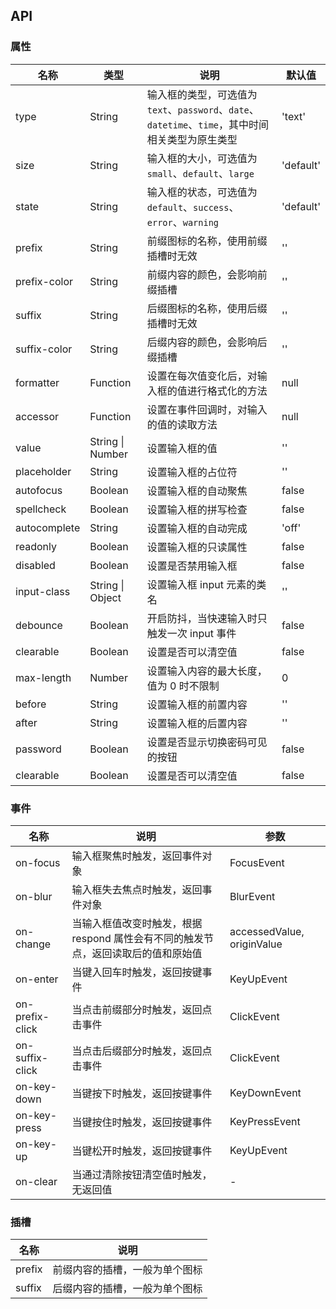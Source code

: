 ## API

### 属性

| 名称         | 类型             | 说明                                                                                              | 默认值    |
| ------------ | ---------------- | ------------------------------------------------------------------------------------------------- | --------- |
| type         | String           | 输入框的类型，可选值为 `text`、`password`、`date`、`datetime`、`time`，其中时间相关类型为原生类型 | 'text'    |
| size         | String           | 输入框的大小，可选值为 `small`、`default`、`large`                                                | 'default' |
| state        | String           | 输入框的状态，可选值为 `default`、`success`、`error`、`warning`                                   | 'default' |
| prefix       | String           | 前缀图标的名称，使用前缀插槽时无效                                                                | ''        |
| prefix-color | String           | 前缀内容的颜色，会影响前缀插槽                                                                    | ''        |
| suffix       | String           | 后缀图标的名称，使用后缀插槽时无效                                                                | ''        |
| suffix-color | String           | 后缀内容的颜色，会影响后缀插槽                                                                    | ''        |
| formatter    | Function         | 设置在每次值变化后，对输入框的值进行格式化的方法                                                  | null      |
| accessor     | Function         | 设置在事件回调时，对输入的值的读取方法                                                            | null      |
| value        | String \| Number | 设置输入框的值                                                                                    | ''        |
| placeholder  | String           | 设置输入框的占位符                                                                                | ''        |
| autofocus    | Boolean          | 设置输入框的自动聚焦                                                                              | false     |
| spellcheck   | Boolean          | 设置输入框的拼写检查                                                                              | false     |
| autocomplete | String           | 设置输入框的自动完成                                                                              | 'off'     |
| readonly     | Boolean          | 设置输入框的只读属性                                                                              | false     |
| disabled     | Boolean          | 设置是否禁用输入框                                                                                | false     |
| input-class  | String \| Object | 设置输入框 input 元素的类名                                                                       | ''        |
| debounce     | Boolean          | 开启防抖，当快速输入时只触发一次 input 事件                                                       | false     |
| clearable    | Boolean          | 设置是否可以清空值                                                                                | false     |
| max-length   | Number           | 设置输入内容的最大长度，值为 0 时不限制                                                           | 0         |
| before       | String           | 设置输入框的前置内容                                                                              | ''        |
| after        | String           | 设置输入框的后置内容                                                                              | ''        |
| password     | Boolean          | 设置是否显示切换密码可见的按钮                                                                    | false     |
| clearable    | Boolean          | 设置是否可以清空值                                                                                | false     |

### 事件

| 名称            | 说明                                                                              | 参数                       |
| --------------- | --------------------------------------------------------------------------------- | -------------------------- |
| on-focus        | 输入框聚焦时触发，返回事件对象                                                    | FocusEvent                 |
| on-blur         | 输入框失去焦点时触发，返回事件对象                                                | BlurEvent                  |
| on-change       | 当输入框值改变时触发，根据 respond 属性会有不同的触发节点，返回读取后的值和原始值 | accessedValue, originValue |
| on-enter        | 当键入回车时触发，返回按键事件                                                    | KeyUpEvent                 |
| on-prefix-click | 当点击前缀部分时触发，返回点击事件                                                | ClickEvent                 |
| on-suffix-click | 当点击后缀部分时触发，返回点击事件                                                | ClickEvent                 |
| on-key-down     | 当键按下时触发，返回按键事件                                                      | KeyDownEvent               |
| on-key-press    | 当键按住时触发，返回按键事件                                                      | KeyPressEvent              |
| on-key-up       | 当键松开时触发，返回按键事件                                                      | KeyUpEvent                 |
| on-clear        | 当通过清除按钮清空值时触发，无返回值                                              | -                          |

### 插槽

| 名称   | 说明                           |
| ------ | ------------------------------ |
| prefix | 前缀内容的插槽，一般为单个图标 |
| suffix | 后缀内容的插槽，一般为单个图标 |
